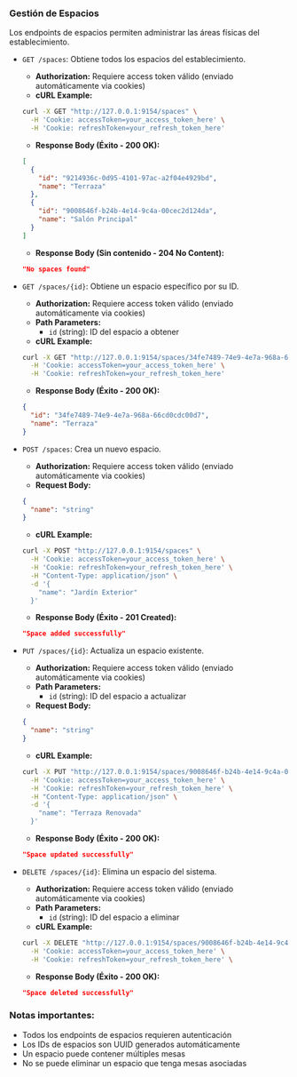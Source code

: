 ### Gestión de Espacios

Los endpoints de espacios permiten administrar las áreas físicas del establecimiento.

- `GET /spaces`: Obtiene todos los espacios del establecimiento.
  - **Authorization:** Requiere access token válido (enviado automáticamente via cookies)
  - **cURL Example:**
  ```bash
  curl -X GET "http://127.0.0.1:9154/spaces" \
    -H 'Cookie: accessToken=your_access_token_here' \
    -H 'Cookie: refreshToken=your_refresh_token_here'
  ```
  - **Response Body (Éxito - 200 OK):**
  ```json
  [
    {
      "id": "9214936c-0d95-4101-97ac-a2f04e4929bd",
      "name": "Terraza"
    },
    {
      "id": "9008646f-b24b-4e14-9c4a-00cec2d124da", 
      "name": "Salón Principal"
    }
  ]
  ```
  - **Response Body (Sin contenido - 204 No Content):**
  ```json
  "No spaces found"
  ```

- `GET /spaces/{id}`: Obtiene un espacio específico por su ID.
  - **Authorization:** Requiere access token válido (enviado automáticamente via cookies)
  - **Path Parameters:**
    - `id` (string): ID del espacio a obtener
  - **cURL Example:**
  ```bash
  curl -X GET "http://127.0.0.1:9154/spaces/34fe7489-74e9-4e7a-968a-66cd0cdc00d7" \
    -H 'Cookie: accessToken=your_access_token_here' \
    -H 'Cookie: refreshToken=your_refresh_token_here'
  ```
  - **Response Body (Éxito - 200 OK):**
  ```json
  {
    "id": "34fe7489-74e9-4e7a-968a-66cd0cdc00d7",
    "name": "Terraza"
  }
  ```

- `POST /spaces`: Crea un nuevo espacio.
  - **Authorization:** Requiere access token válido (enviado automáticamente via cookies)
  - **Request Body:**
  ```json
  {
    "name": "string"
  }
  ```
  - **cURL Example:**
  ```bash
  curl -X POST "http://127.0.0.1:9154/spaces" \
    -H 'Cookie: accessToken=your_access_token_here' \
    -H 'Cookie: refreshToken=your_refresh_token_here' \
    -H "Content-Type: application/json" \
    -d '{
      "name": "Jardín Exterior"
    }'
  ```
  - **Response Body (Éxito - 201 Created):**
  ```json
  "Space added successfully"
  ```

- `PUT /spaces/{id}`: Actualiza un espacio existente.
  - **Authorization:** Requiere access token válido (enviado automáticamente via cookies)
  - **Path Parameters:**
    - `id` (string): ID del espacio a actualizar
  - **Request Body:**
  ```json
  {
    "name": "string"
  }
  ```
  - **cURL Example:**
  ```bash
  curl -X PUT "http://127.0.0.1:9154/spaces/9008646f-b24b-4e14-9c4a-00cec2d124da" \
    -H 'Cookie: accessToken=your_access_token_here' \
    -H 'Cookie: refreshToken=your_refresh_token_here' \
    -H "Content-Type: application/json" \
    -d '{
      "name": "Terraza Renovada"
    }'
  ```
  - **Response Body (Éxito - 200 OK):**
  ```json
  "Space updated successfully"
  ```

- `DELETE /spaces/{id}`: Elimina un espacio del sistema.
  - **Authorization:** Requiere access token válido (enviado automáticamente via cookies)
  - **Path Parameters:**
    - `id` (string): ID del espacio a eliminar
  - **cURL Example:**
  ```bash
  curl -X DELETE "http://127.0.0.1:9154/spaces/9008646f-b24b-4e14-9c4a-00cec2d124da" \
    -H 'Cookie: accessToken=your_access_token_here' \
    -H 'Cookie: refreshToken=your_refresh_token_here' \
  ```
  - **Response Body (Éxito - 200 OK):**
  ```json
  "Space deleted successfully"
  ```

### Notas importantes:
- Todos los endpoints de espacios requieren autenticación 
- Los IDs de espacios son UUID generados automáticamente
- Un espacio puede contener múltiples mesas
- No se puede eliminar un espacio que tenga mesas asociadas